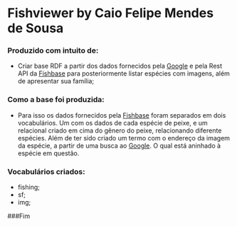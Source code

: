 # Fishviewer by Caio Felipe Mendes de Sousa
### Produzido  com intuito de:

- Criar base RDF a partir dos dados fornecidos pela [Google](https://www.google.com/search?q= ) e pela Rest API da [Fishbase](https://fishbaseapi.readme.io/docs) para posteriormente listar espécies com imagens, além de apresentar sua família;


### Como a base foi produzida:
- Para isso os dados fornecidos pela   [Fishbase](https://fishbaseapi.readme.io/docs) foram separados em dois vocabulários. Um com os dados de cada espécie de peixe, e um relacional criado em cima do gênero do peixe, relacionando diferente espécies.
Além de ter sido criado um termo com o endereço da imagem da espécie, a partir de uma busca ao [Google](https://www.google.com/search?q= ). O qual está aninhado à espécie em questão.


### Vocabulários criados:
- fishing;
- sf;
- img;

###Fim
